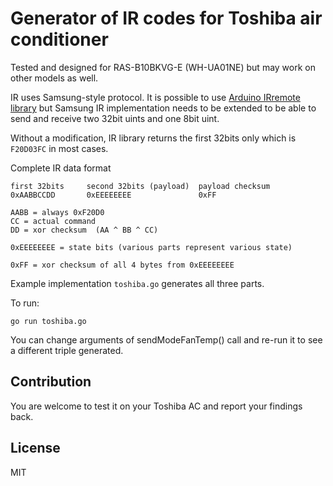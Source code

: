 # Generator of IR codes for Toshiba air conditioner

Tested and designed for RAS-B10BKVG-E (WH-UA01NE) but 
may work on other models as well.

IR uses Samsung-style protocol. It is possible to use 
[Arduino IRremote library](https://github.com/z3t0/Arduino-IRremote)
but Samsung IR implementation needs to be extended to be able to send
and receive two 32bit uints and one 8bit uint.

Without a modification, IR library returns the first 32bits only
which is `F20D03FC` in most cases.

Complete IR data format
```
first 32bits     second 32bits (payload)  payload checksum
0xAABBCCDD       0xEEEEEEEE               0xFF

AABB = always 0xF20D0
CC = actual command
DD = xor checksum  (AA ^ BB ^ CC)

0xEEEEEEEE = state bits (various parts represent various state)

0xFF = xor checksum of all 4 bytes from 0xEEEEEEEE
```

Example implementation `toshiba.go` generates all three parts.

To run:
```
go run toshiba.go
```

You can change arguments of sendModeFanTemp() call and re-run it
to see a different triple generated.

## Contribution
You are welcome to test it on your Toshiba AC and report your
findings back.

## License
MIT

